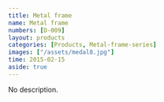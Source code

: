 ```yaml
---
title: Metal frame
name: Metal frame
numbers: [D-009]
layout: products
categories: [Products, Metal-frame-series]
images: ["/assets/medal8.jpg"]
time: 2015-02-15
aside: true
---
```


No description.
